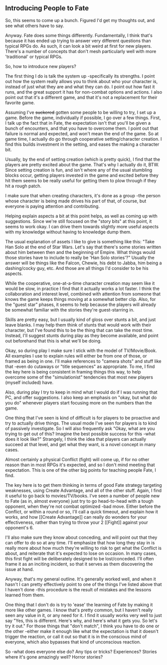 ## Introducing People to Fate

So, this seems to come up a bunch. Figured I'd get my thoughts out, and see what others have to say.

Anyway. Fate does some things differently. Fundamentally, I think that's because it has ended up trying to answer very different questions than typical RPGs do. As such, it can look a bit weird at first for new players. There's a number of concepts that don't mesh particularly well with more 'traditional' or typical RPGs.

So, how to introduce new players?

The first thing I do is talk the system up -specifically its strengths. I point out how the system really allows you to think about who your character is, instead of just what they are and what they can do. I point out how fast it runs, and the great support it has for non-combat options and actions. I also point out that it's a different game, and that it's not a replacement for their favorite game.

Assuming I've ~~suckered~~ gotten some people to be willing to try, I set up a game. Before the game, individually if possible, I go over a few things.
First, I talk up the fact that in Fate, the expectation isn't that you'll be given a bunch of encounters, and that you have to overcome them. I point out that failure is normal and expected, and won't mean the end of the game.
So at game time, I actually do go through cooperative setting/character creation. I find this builds investment in the setting, and eases the making a character bit.

Usually, by the end of setting creation (which is pretty quick), I find that the players are pretty excited about the game. That's why I actually do it, BTW. Since setting creation is fun, and isn't where any of the usual stumbling blocks occur, getting players invested in the game and excited before they hit them seems to be really useful for getting them to plow through if they hit a rough patch.

I make sure that when creating characters, it's done as a group -the person whose character is being made drives his part of that, of course, but everyone is paying attention and contributing.

Helping explain aspects a bit at this point helps, as well as coming up with suggestions. Since we're still focused on the "story bits" at this point, it seems to work okay. I can drive them towards slightly more useful aspects with my knowledge without having to knowledge dump them.

The usual explanation of assets I like to give is something like this: "Take Han Solo at the end of Star Wars. Let's say that there's some stories written about him between then and the beginning of Empire. What things would those stories have to include to really be 'Han Solo stories'?" Usually the answer will be things like the Falcon, Chewie, his debt to Jabba, him being a dashing/cocky guy, etc. And those are all things I'd consider to be his aspects.

While the cooperative, one-at-a-time character creation may seem like it would be slow, in practice I find that it actually works a lot faster. I think the collaboration and interest level, combined with attention from someone that knows the game keeps things moving at a somewhat better clip. Also, for the "guest star" phases, it seems to help because the players will already be somewhat familiar with the stories they're guest-starring in.

Skills are pretty easy, but I usually kind of gloss over stunts a bit, and just leave blanks. I may help them think of stunts that would work with their character, but I've found this to be the thing that can take the most time. Instead, I'll suggest stunts during play as they become available, and point out beforehand that this is what we'll be doing.

Okay, so during play I make sure I stick with the model of TV/Movie/Book. All examples I use to explain rules will either be from one of those, or framed as being in one. I'll make references to "camera shots" and stuff like that -even do cutaways or "title sequences" as appropriate. To me, I find the key here is being consistent in framing things this way, to help overcome some of the "simulationist" tendencies that most new players (myself included) have.

Also, during play I try to keep in mind what I would do if I was running that PC, and offer suggestions. I also keep an emphasis on "okay, but what do you do" whenever players start focusing more on the numbers than the game.

One thing that I've seen is kind of difficult is for players to be proactive and try to actually drive things. The usual mode I've seen for players is to kind of passively investigate. So I will also frequently ask "Okay, what are you trying to get out of this? Imagine the best possible success for this -what does it look like?" Strangely, I think the idea that players can actually succeed at that level, and get what they want, is a novel concept in many cases.

Almost certainly a physical Conflict (fight) will come up, if for no other reason than in most RPGs it's expected, and so I don't mind meeting that expectation. This is one of the other big points for teaching people Fate, I find.

The key here is to get them thinking in terms of good Fate strategy targeting weaknesses, using Create Advantage, and all of the other stuff. Again, I find it useful to go back to movies/TV/books. I've seen a number of people new to Fate (as in, almost everyone) just try to go head-to-head with a tough opponent, when they're not combat optimized -bad move. Either before the Conflict, or within a round or so, I'll call a quick timeout, and explain how it works, and how [[Create Advantage]] can really do wonders for your effectiveness, rather than trying to throw your 2 [[Fight]] against your opponent's 6.

I'll also make sure they know about conceding, and will point out that they can offer to do so at any time. I'll emphasize that how long they stay in is really more about how much they're willing to risk to get what the Conflict is about, and reiterate that it's expected to lose on occasion. In many cases, this first fight will be deliberately designed to be lost/conceded. I'll often frame it as an inciting incident, so that it serves as them discovering the issue at hand.

Anyway, that's my general outline. It's generally worked well, and when it hasn't I can pretty effectively point to one of the things I've listed above that I haven't done -this procedure is the result of mistakes and the lessons learned from them.

One thing that I don't do is try to 'ease' the learning of Fate by making it more like other games. I know that's pretty common, but I haven't really seen any value in it, or any need for it. I find it usually works very well to just say "Yes, this is different. Here's why, and here's what it gets you. So let's try it out." For those things that "don't match", I think you have to do one or the other -either make it enough like what the expectation is that it doesn't trigger the reaction, or call it out so that it is in the conscious mind of everyone, which also bypasses that kind of unconscious reaction.

So -what does everyone else do? Any tips or tricks? Experiences? Stories where it's gone amazingly well? Horror stories?